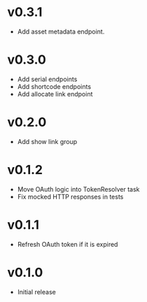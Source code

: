 # v0.3.1

+ Add asset metadata endpoint.

# v0.3.0 

+ Add serial endpoints
+ Add shortcode endpoints
+ Add allocate link endpoint

# v0.2.0

+ Add show link group

# v0.1.2

+ Move OAuth logic into TokenResolver task
+ Fix mocked HTTP responses in tests

# v0.1.1

+ Refresh OAuth token if it is expired

# v0.1.0

+ Initial release
